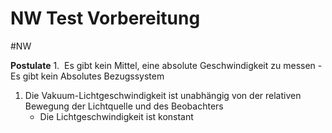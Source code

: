 # NW Test Vorbereitung
#NW

**Postulate**
1.  Es gibt kein Mittel, eine absolute Geschwindigkeit zu messen
	- Es gibt kein Absolutes Bezugssystem

1. Die Vakuum-Lichtgeschwindigkeit ist unabhängig von der relativen Bewegung der Lichtquelle und des Beobachters
	- Die Lichtgeschwindigkeit ist konstant




